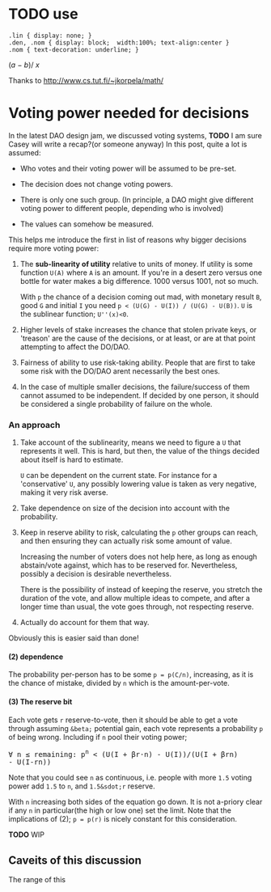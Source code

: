 # TODO use

    .lin { display: none; }
    .den, .nom { display: block;  width:100%; text-align:center }
    .nom { text-decoration: underline; } 

<span class="nom"><span class="lin">(</span><i>a</i> &minus;
<i>b</i><span class="lin">)</span></span><span
class="lin">/</span>
<span class="den"><i>x</i></span>

Thanks to http://www.cs.tut.fi/~jkorpela/math/

# Voting power needed for decisions

In the latest DAO design jam, we discussed voting systems,
**TODO** I am sure Casey will write a recap?(or someone anyway) In this
post, quite a lot is assumed:

* Who votes and their voting power will be assumed to be pre-set.

* The decision does not change voting powers.
  
* There is only one such group. (In principle, a DAO might give different voting
   power to different people, depending who is involved)

* The values can somehow be measured.

This helps me introduce the first in list of reasons why bigger decisions
require more voting power:

1. The **sub-linearity of utility** relative to units of money. If utility is some
   function `U(A)` where `A` is an amount. If you're in a desert zero versus one
   bottle for water makes a big difference. 1000 versus 1001, not so much.
   
   With `p` the chance of a decision coming out mad, with monetary result `B`,
   good `G` and initial `I` you need `p < (U(G) - U(I)) / (U(G) - U(B))`. `U` is
   the sublinear function; `U''(x)<0`.

2. Higher levels of stake increases the chance that stolen private keys, or
   'treason' are the cause of the decisions, or at least, or are at that point
   attempting to affect the DO/DAO.

3. Fairness of ability to use risk-taking ability. People that are first to take
   some risk with the DO/DAO arent necessarily the best ones.
   
4. In the case of multiple smaller decisions, the failure/success of them cannot
   assumed to be independent. If decided by one person, it should be considered
   a single probability of failure on the whole.

### An approach

1. Take account of the sublinearity, means we need to figure a `U` that
   represents it well. This is hard, but then, the value of the things decided
   about itself is hard to estimate.
   
   `U` can be dependent on the current state. For instance for a 'conservative'
   `U`, any possibly lowering value is taken as very negative, making it very
   risk averse.

2. Take dependence on size of the decision into account with the probability.

3. Keep in reserve ability to risk, calculating the `p` other groups can reach,
   and then ensuring they can actually risk some amount of value.
   
   Increasing the number of voters does not help here, as long as enough 
   abstain/vote against, which has to be reserved for. Nevertheless, possibly
   a decision is desirable nevertheless. 
   
   There is the possibility of instead of keeping the reserve, you stretch the
   duration of the vote, and allow multiple ideas to compete, and after a longer
   time than usual, the vote goes through, not respecting reserve.

4. Actually do account for them that way.

Obviously this is easier said than done!

#### (2) dependence
The probability per-person has to be some `p = p(C/n)`, increasing, as it is the
chance of mistake, divided by `n` which is the amount-per-vote.

#### (3) The reserve bit

Each vote gets `r` reserve-to-vote, then it should be able to get a vote through
assuming `&beta;` potential gain, each vote represents a probability `p` of being
wrong. Including if `n` pool their voting power;

<pre>
&forall; n &le; remaining: p<sup>n</sup> &lt; (U(I + &beta;r&sdot;n) - U(I))/(U(I + &beta;rn) 
- U(I-rn))
</pre>

Note that you could see `n` as continuous, i.e. people with more `1.5` voting power
add `1.5` to `n`, and `1.5&sdot;r` reserve.

With `n` increasing both sides of the equation go down. It is not a-priory clear
if any `n` in particular(the high or low one) set the limit. Note that the
implications of (2); `p = p(r)` is nicely constant for this consideration.

**TODO** WIP

## Caveits of this discussion
The range of this 
